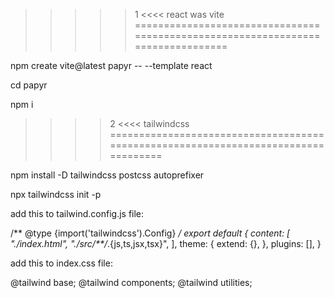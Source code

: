 >>>>> 1 <<<< react was vite ================================================================================

npm create vite@latest papyr -- --template react

cd papyr

npm i 

>>>> 2 <<<< tailwindcss ===================================================================================

npm install -D tailwindcss postcss autoprefixer

npx tailwindcss init -p

add this to tailwind.config.js file:

/** @type {import('tailwindcss').Config} */
export default {
  content: [
    "./index.html",
    "./src/**/*.{js,ts,jsx,tsx}",
  ],
  theme: {
    extend: {},
  },
  plugins: [],
}

add this to index.css file:

@tailwind base;
@tailwind components;
@tailwind utilities;

